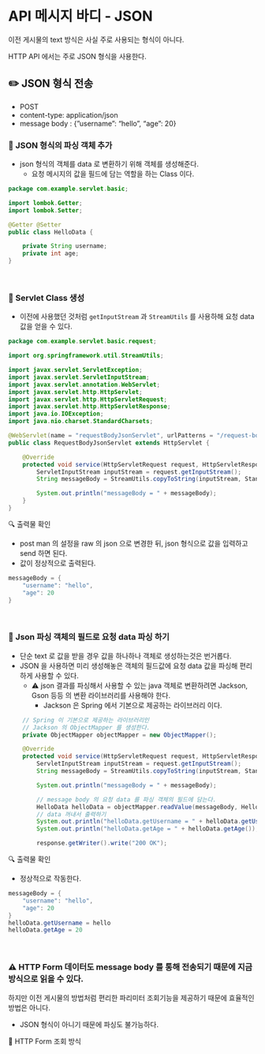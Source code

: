 # API 메시지 바디 - JSON

이전 게시물의 text 방식은 사실 주로 사용되는 형식이 아니다.

HTTP API 에서는 주로 JSON 형식을 사용한다.

## ✏️ JSON 형식 전송

- POST
- content-type: application/json
- message body : {”username”: “hello”, “age”: 20}

### 📍 JSON 형식의 파싱 객체 추가

- json 형식의 객체를 data 로 변환하기 위해 객체를 생성해준다.
    - 요청 메시지의 값을 필드에 담는 역할을 하는 Class 이다.

```java
package com.example.servlet.basic;

import lombok.Getter;
import lombok.Setter;

@Getter @Setter
public class HelloData {

    private String username;
    private int age;
}
```

<br>

### 📍 Servlet Class 생성

- 이전에 사용했던 것처럼 `getInputStream` 과 `StreamUtils` 를 사용하해 요청 data 값을 얻을 수 있다.

```java
package com.example.servlet.basic.request;

import org.springframework.util.StreamUtils;

import javax.servlet.ServletException;
import javax.servlet.ServletInputStream;
import javax.servlet.annotation.WebServlet;
import javax.servlet.http.HttpServlet;
import javax.servlet.http.HttpServletRequest;
import javax.servlet.http.HttpServletResponse;
import java.io.IOException;
import java.nio.charset.StandardCharsets;

@WebServlet(name = "requestBodyJsonServlet", urlPatterns = "/request-body-json")
public class RequestBodyJsonServlet extends HttpServlet {

    @Override
    protected void service(HttpServletRequest request, HttpServletResponse response) throws ServletException, IOException {
        ServletInputStream inputStream = request.getInputStream();
        String messageBody = StreamUtils.copyToString(inputStream, StandardCharsets.UTF_8);

        System.out.println("messageBody = " + messageBody);
    }
}
```

🔍 출력물 확인

- post man 의 설정을 raw 의 json 으로 변경한 뒤,
json 형식으로 값을 입력하고 send 하면 된다.
- 값이 정상적으로 출력된다.

```java
messageBody = {
    "username": "hello",
    "age": 20
}
```

<br>

### 📍 Json 파싱 객체의 필드로 요청 data 파싱 하기

- 단순 text 로 값을 받을 경우 값을 하나하나 객체로 생성하는것은 번거롭다.
- JSON 을 사용하면 미리 생성해놓은 객체의 필드값에 요청 data 값을 파싱해 편리하게 사용할 수 있다.
    - ⚠️ json 결과를 파싱해서 사용할 수 있는 java 객체로 변환하려면 Jackson, Gson 등등 의 변환 라이브러리를 사용해야 한다.
        - Jackson 은 Spring 에서 기본으로 제공하는 라이브러리 이다.

```java
    // Spring 이 기본으로 제공하는 라이브러리인 
    // Jackson 의 ObjectMapper 를 생성한다.
    private ObjectMapper objectMapper = new ObjectMapper();

    @Override
    protected void service(HttpServletRequest request, HttpServletResponse response) throws ServletException, IOException {
        ServletInputStream inputStream = request.getInputStream();
        String messageBody = StreamUtils.copyToString(inputStream, StandardCharsets.UTF_8);

        System.out.println("messageBody = " + messageBody);

        // message body 의 요청 data 를 파싱 객체의 필드에 담는다.
        HelloData helloData = objectMapper.readValue(messageBody, HelloData.class);
        // data 꺼내서 출력하기
        System.out.println("helloData.getUsername = " + helloData.getUsername());
        System.out.println("helloData.getAge = " + helloData.getAge());

        response.getWriter().write("200 OK");
```

🔍 출력물 확인

- 정상적으로 작동한다.

```java
messageBody = {
    "username": "hello",
    "age": 20
}
helloData.getUsername = hello
helloData.getAge = 20
```

<br>

### ⚠️ HTTP Form 데이터도 message body 를 통해 전송되기 때문에 지금 방식으로 읽을 수 있다.

하지만 이전 게시물의 방법처럼 편리한 파리미터 조회기능을 제공하기 때문에 효율적인 방법은 아니다.

- JSON 형식이 아니기 때문에 파싱도 불가능하다.

🔗 HTTP Form 조회 방식